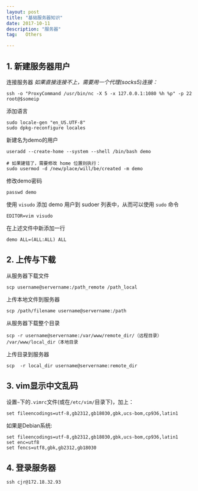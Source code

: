 ```yaml
---
layout: post
title: "基础服务器知识"
date: 2017-10-11 
description: "服务器"
tag:   Others

---   
```


## 1. 新建服务器用户

连接服务器
*如果直接连接不上，需要用一个代理(socks5)连接：*  
```
ssh -o "ProxyCommand /usr/bin/nc -X 5 -x 127.0.0.1:1080 %h %p" -p 22 root@$someip
```
添加语言  
```
sudo locale-gen "en_US.UTF-8"  
sudo dpkg-reconfigure locales
```
新建名为demo的用户  
```
useradd --create-home --system --shell /bin/bash demo

# 如果建错了，需要修改 home 位置则执行：
sudo usermod -d /new/place/will/be/created -m demo
```  
修改demo密码
```
passwd demo
```
使用 `visudo` 添加 demo 用户到 sudoer 列表中，从而可以使用 `sudo` 命令  
```  
EDITOR=vim visudo
```  
在上述文件中新添加一行  
```
demo ALL=(ALL:ALL) ALL
```  
## 2. 上传与下载
从服务器下载文件  
```
scp username@servername:/path_remote /path_local
```
上传本地文件到服务器
```
scp /path/filename username@servername:/path   
```
从服务器下载整个目录
```
scp -r username@servername:/var/www/remote_dir/（远程目录） /var/www/local_dir（本地目录
```
上传目录到服务器
```
scp  -r local_dir username@servername:remote_dir
```
## 3. vim显示中文乱码
设置`~`下的`.vimrc`文件(或在`/etc/vim/`目录下)，加上：
```linux
set fileencodings=utf-8,gb2312,gb18030,gbk,ucs-bom,cp936,latin1
```
如果是Debian系统:
```linux
set fileencodings=utf-8,gb2312,gb18030,gbk,ucs-bom,cp936,latin1
set enc=utf8
set fencs=utf8,gbk,gb2312,gb18030
```
## 4. 登录服务器
```linux
ssh cjr@172.18.32.93
```
